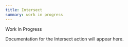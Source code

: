 ```yaml
---
title: Intersect
summary: work in progress
---
```


Work In Progress

Documentation for the Intersect action will appear here.
